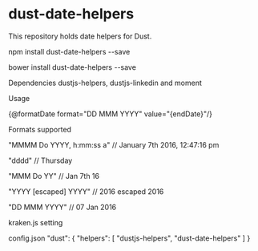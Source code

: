 # dust-date-helpers

This repository holds date helpers for Dust.

npm install dust-date-helpers --save

bower install dust-date-helpers --save

Dependencies
dustjs-helpers, dustjs-linkedin and moment


Usage

{@formatDate format="DD MMM YYYY" value="{endDate}"/}

Formats supported

"MMMM Do YYYY, h:mm:ss a"	// January 7th 2016, 12:47:16 pm

"dddd"                   	// Thursday 

"MMM Do YY"               	// Jan 7th 16

"YYYY [escaped] YYYY"    	// 2016 escaped 2016

"DD MMM YYYY"				// 07 Jan 2016


kraken.js setting

config.json
"dust": {
    "helpers": [
		"dustjs-helpers", "dust-date-helpers"
    ]
}